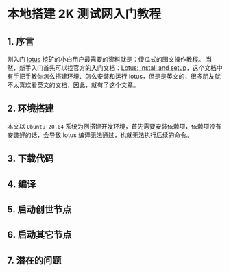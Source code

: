 
# 本地搭建 2K 测试网入门教程

## 1. 序言

刚入门 [lotus](https://github.com/filecoin-project/lotus) 挖矿的小白用户最需要的资料就是：傻瓜式的图文操作教程。
当然，新手入门首先可以找官方的入门文档：[Lotus: install and setup](https://docs.filecoin.io/get-started/lotus/installation/#build-and-install-lotus)，这个文档中有手把手教你怎么搭建环境、怎么安装和运行 lotus，但是是英文的，很多朋友就不太喜欢看英文的文档，因此，就有了这个文章。

## 2. 环境搭建

本文以 `Ubuntu 20.04` 系统为例搭建开发环境，首先需要安装依赖项，依赖项没有安装好的话，会导致 lotus 编译无法通过，也就无法执行后续的命令。

## 3. 下载代码


## 4. 编译


## 5. 启动创世节点


## 6. 启动其它节点


## 7. 潜在的问题




